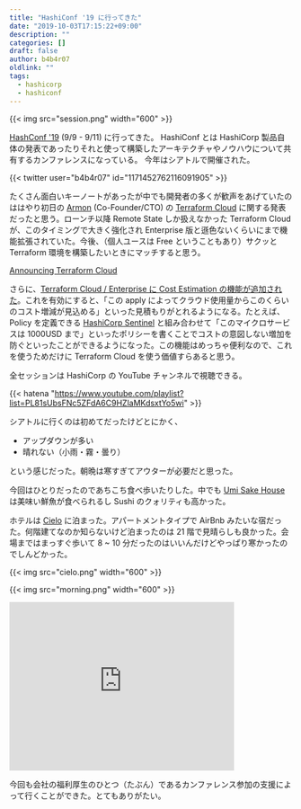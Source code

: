 ```yaml
---
title: "HashiConf '19 に行ってきた"
date: "2019-10-03T17:15:22+09:00"
description: ""
categories: []
draft: false
author: b4b4r07
oldlink: ""
tags:
  - hashicorp
  - hashiconf
---
```


{{< img src="session.png" width="600" >}}

[HashConf '19](https://hashiconf.com/) (9/9 - 9/11) に行ってきた。
HashiConf とは HashiCorp 製品自体の発表であったりそれと使って構築したアーキテクチャやノウハウについて共有するカンファレンスになっている。
今年はシアトルで開催された。

{{< twitter user="b4b4r07" id="1171452762116091905" >}}

たくさん面白いキーノートがあったが中でも開発者の多くが歓声をあげていたのははやり初日の [Armon](https://twitter.com/armon) (Co-Founder/CTO) の [Terraform Cloud](https://www.terraform.io/) に関する発表だったと思う。ローンチ以降 Remote State しか扱えなかった Terraform Cloud が、このタイミングで大きく強化され Enterprise 版と遜色ないくらいにまで機能拡張されていた。今後、（個人ユースは Free ということもあり）サクッと Terraform 環境を構築したいときにマッチすると思う。

[Announcing Terraform Cloud](https://www.hashicorp.com/blog/announcing-terraform-cloud)

さらに、[Terraform Cloud / Enterprise に Cost Estimation の機能が追加された](https://www.hashicorp.com/blog/announcing-cost-estimation-for-terraform-cloud-and-enterprise)。これを有効にすると、「この apply によってクラウド使用量からこのくらいのコスト増減が見込める」といった見積もりがとれるようになる。たとえば、Policy を定義できる [HashiCorp Sentinel](https://www.hashicorp.com/sentinel/) と組み合わせて「このマイクロサービスは 1000USD まで」といったポリシーを書くことでコストの意図しない増加を防ぐといったことができるようになった。この機能はめっちゃ便利なので、これを使うためだけに Terraform Cloud を使う価値すらあると思う。

全セッションは HashiCorp の YouTube チャンネルで視聴できる。

{{< hatena "https://www.youtube.com/playlist?list=PL81sUbsFNc5ZFdA6C9HZlaMKdsxtYo5wi" >}}

シアトルに行くのは初めてだったけどとにかく、

- アップダウンが多い
- 晴れない（小雨・霧・曇り）

という感じだった。朝晩は寒すぎてアウターが必要だと思った。

今回はひとりだったのであちこち食べ歩いたりした。中でも [Umi Sake House](https://www.umisakehouse.com/) は美味い鮮魚が食べられるし Sushi のクォリティも高かった。

ホテルは [Cielo](https://www.berkshirecommunities.com/apartments/wa/seattle/cielo/) に泊まった。アパートメントタイプで AirBnb みたいな宿だった。何階建てなのか知らないけど泊まったのは 21 階で見晴らしも良かった。会場まではまっすぐ歩いて 8 ~ 10 分だったのはいいんだけどやっぱり寒かったのでしんどかった。

{{< img src="cielo.png" width="600" >}}

{{< img src="morning.png" width="600" >}}

<iframe src="https://www.google.com/maps/embed?pb=!1m18!1m12!1m3!1d2689.8440658912423!2d-122.33170618436932!3d47.609721679184844!2m3!1f0!2f0!3f0!3m2!1i1024!2i768!4f13.1!3m3!1m2!1s0x54906ab5d0ed2ac7%3A0xc4e458c75a4728a7!2sCielo!5e0!3m2!1sja!2sjp!4v1570093520291!5m2!1sja!2sjp" width="400" height="300" frameborder="0" style="border:0;" allowfullscreen=""></iframe>

今回も会社の福利厚生のひとつ（たぶん）であるカンファレンス参加の支援によって行くことができた。とてもありがたい。
